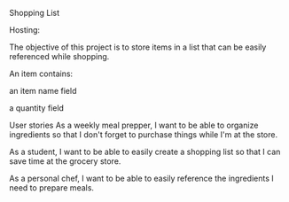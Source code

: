 Shopping List

Hosting: 

The objective of this project is to store items in a list that can be easily referenced while shopping.

An item contains:

an item name field

a quantity field

User stories
As a weekly meal prepper, I want to be able to organize ingredients so that I don't forget to purchase things while I'm at the store.

As a student, I want to be able to easily create a shopping list so that I can save time at the grocery store.

As a personal chef, I want to be able to easily reference the ingredients I need to prepare meals.